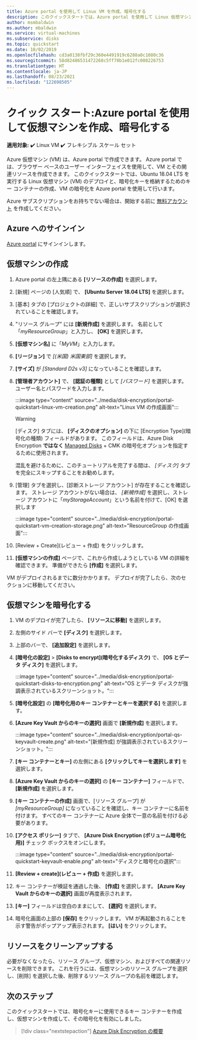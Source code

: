 ```yaml
---
title: Azure portal を使用して Linux VM を作成、暗号化する
description: このクイックスタートでは、Azure portal を使用して Linux 仮想マシンを作成、暗号化する方法について説明します
author: msmbaldwin
ms.author: mbaldwin
ms.service: virtual-machines
ms.subservice: disks
ms.topic: quickstart
ms.date: 10/02/2019
ms.openlocfilehash: cd3a0138fbf29c360e4491919c6288a0c1080c36
ms.sourcegitcommit: 58d82486531472268c5ff70b1e012fc008226753
ms.translationtype: HT
ms.contentlocale: ja-JP
ms.lasthandoff: 08/23/2021
ms.locfileid: "122698505"
---
```

# <a name="quickstart-create-and-encrypt-a-virtual-machine-with-the-azure-portal"></a>クイック スタート:Azure portal を使用して仮想マシンを作成、暗号化する

**適用対象:** :heavy_check_mark: Linux VM :heavy_check_mark: フレキシブル スケール セット 

Azure 仮想マシン (VM) は、Azure portal で作成できます。 Azure portal では、ブラウザー ベースのユーザー インターフェイスを使用して、VM とその関連リソースを作成できます。 このクイックスタートでは、Ubuntu 18.04 LTS を実行する Linux 仮想マシン (VM) のデプロイと、暗号化キーを格納するためのキー コンテナーの作成、VM の暗号化を Azure portal を使用して行います。

Azure サブスクリプションをお持ちでない場合は、開始する前に [無料アカウント](https://azure.microsoft.com/free/?WT.mc_id=A261C142F) を作成してください。

## <a name="sign-in-to-azure"></a>Azure へのサインイン

[Azure portal](https://portal.azure.com) にサインインします。

## <a name="create-a-virtual-machine"></a>仮想マシンの作成

1. Azure portal の左上隅にある **[リソースの作成]** を選択します。
1. [新規] ページの [人気順] で、 **[Ubuntu Server 18.04 LTS]** を選択します。
1. [基本] タブの [プロジェクトの詳細] で、正しいサブスクリプションが選択されていることを確認します。
1. "リソース グループ" には **[新規作成]** を選択します。 名前として「*myResourceGroup*」と入力し、 **[OK]** を選択します。
1. **[仮想マシン名]** に「*MyVM*」と入力します。
1. **[リージョン]** で *[(米国) 米国東部]* を選択します。
1. **[サイズ]** が *[Standard D2s v3]* になっていることを確認します。
1. **[管理者アカウント]** で、 **[認証の種類]** として *[パスワード]* を選択します。 ユーザー名とパスワードを入力します。

    :::image type="content" source="../media/disk-encryption/portal-quickstart-linux-vm-creation.png" alt-text="Linux VM の作成画面":::

    > [!WARNING]
    > [ディスク] タブには、 **[ディスクのオプション]** の下に [Encryption Type]\(暗号化の種類\) フィールドがあります。 このフィールドは、Azure Disk Encryption **ではなく** [Managed Disks](../managed-disks-overview.md) + CMK の暗号化オプションを指定するために使用されます。
    >
    > 混乱を避けるために、このチュートリアルを完了する間は、 *[ディスク]* タブを完全にスキップすることをお勧めします。

1. [管理] タブを選択し、[診断ストレージ アカウント] が存在することを確認します。 ストレージ アカウントがない場合は、 *[新規作成]* を選択し、ストレージ アカウントに「*myStorageAccount*」という名前を付けて、[OK] を選択します

    :::image type="content" source="../media/disk-encryption/portal-quickstart-vm-creation-storage.png" alt-text="ResourceGroup の作成画面":::

1. [Review + Create]\(レビュー + 作成\) をクリックします。
1. **[仮想マシンの作成]** ページで、これから作成しようとしている VM の詳細を確認できます。 準備ができたら **[作成]** を選択します。

VM がデプロイされるまでに数分かかります。 デプロイが完了したら、次のセクションに移動してください。

## <a name="encrypt-the-virtual-machine"></a>仮想マシンを暗号化する

1. VM のデプロイが完了したら、 **[リソースに移動]** を選択します。
1. 左側のサイド バーで **[ディスク]** を選択します。
1. 上部のバーで、 **[追加設定]** を選択します。
1. **[暗号化の設定]**  >  **[Disks to encrypt]\(暗号化するディスク\)** で、 **[OS とデータ ディスク]** を選択します。

    :::image type="content" source="../media/disk-encryption/portal-quickstart-disks-to-encryption.png" alt-text="OS とデータ ディスクが強調表示されているスクリーンショット。":::

1. **[暗号化設定]** の **[暗号化用のキー コンテナーとキーを選択する]** を選択します。
1. **[Azure Key Vault からのキーの選択]** 画面で **[新規作成]** を選択します。

    :::image type="content" source="../media/disk-encryption/portal-qs-keyvault-create.png" alt-text="[新規作成] が強調表示されているスクリーンショット。":::

1. **[キー コンテナーとキー]** の左側にある **[クリックしてキーを選択します]** を選択します。
1. **[Azure Key Vault からのキーの選択]** の **[キー コンテナー]** フィールドで、 **[新規作成]** を選択します。
1. **[キー コンテナーの作成]** 画面で、[リソース グループ] が *[myResourceGroup]* になっていることを確認し、キー コンテナーに名前を付けます。  すべてのキー コンテナーに Azure 全体で一意の名前を付ける必要があります。
1. **[アクセス ポリシー]** タブで、 **[Azure Disk Encryption (ボリューム暗号化用)]** チェック ボックスをオンにします。

    :::image type="content" source="../media/disk-encryption/portal-quickstart-keyvault-enable.png" alt-text="ディスクと暗号化の選択":::

1. **[Review + create]\(レビュー + 作成\)** を選択します。  
1. キー コンテナーが検証を通過した後、 **[作成]** を選択します。 **[Azure Key Vault からのキーの選択]** 画面が再度表示されます。
1. **[キー]** フィールドは空白のままにして、 **[選択]** を選択します。
1. 暗号化画面の上部の **[保存]** をクリックします。 VM が再起動されることを示す警告がポップアップ表示されます。 **[はい]** をクリックします。

## <a name="clean-up-resources"></a>リソースをクリーンアップする

必要がなくなったら、リソース グループ、仮想マシン、およびすべての関連リソースを削除できます。 これを行うには、仮想マシンのリソース グループを選択し、[削除] を選択した後、削除するリソース グループの名前を確認します。

## <a name="next-steps"></a>次のステップ

このクイックスタートでは、暗号化キーに使用できるキー コンテナーを作成し、仮想マシンを作成して、その暗号化を有効にしました。  

> [!div class="nextstepaction"]
> [Azure Disk Encryption の概要](disk-encryption-overview.md)